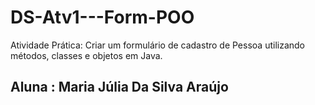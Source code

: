 # DS-Atv1---Form-POO
Atividade Prática: Criar um formulário de cadastro de Pessoa utilizando métodos, classes e objetos em Java.
## Aluna : Maria Júlia Da Silva Araújo